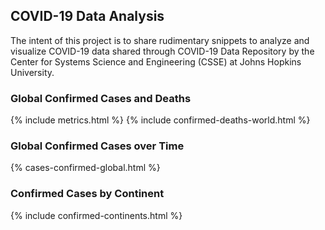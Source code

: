 <script type="text/javascript">window.PlotlyConfig = {MathJaxConfig: 'local'};</script>
<script src="{{ base.url | prepend: site.url }}/covid-19/assets/js/plotly.min.js"></script>
## COVID-19 Data Analysis

The intent of this project is to share rudimentary snippets to analyze and visualize COVID-19 data shared through COVID-19 Data Repository by the Center for Systems Science and Engineering (CSSE) at Johns Hopkins University.

### Global Confirmed Cases and Deaths
  {% include metrics.html %}
  {% include confirmed-deaths-world.html %}

### Global Confirmed Cases over Time
  {% cases-confirmed-global.html %}

### Confirmed Cases by Continent
  {% include confirmed-continents.html %}
